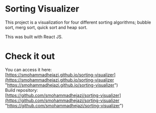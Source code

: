 # Sorting Visualizer
This project is a visualization for four different sorting algorithms; bubble sort, merg sort, quick sort and heap sort.

This was built with React JS.

# Check it out
You can access it here:  
[https://smohammadhejazi.github.io/sorting-visualizer](https://smohammadhejazi.github.io/sorting-visualizer "https://smohammadhejazi.github.io/sorting-visualizer")   
Build repository:  
[https://github.com/smohammadhejazi/sorting-visualizer](https://github.com/smohammadhejazi/sorting-visualizer "https://github.com/smohammadhejazi/sorting-visualizer")